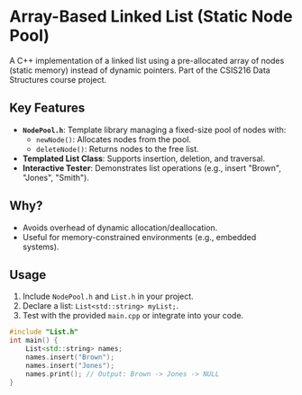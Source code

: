 # Array-Based Linked List (Static Node Pool)

A C++ implementation of a linked list using a pre-allocated array of nodes (static memory) instead of dynamic pointers. Part of the CSIS216 Data Structures course project.

## Key Features
- **`NodePool.h`**: Template library managing a fixed-size pool of nodes with:
    - `newNode()`: Allocates nodes from the pool.
    - `deleteNode()`: Returns nodes to the free list.
- **Templated List Class**: Supports insertion, deletion, and traversal.
- **Interactive Tester**: Demonstrates list operations (e.g., insert "Brown", "Jones", "Smith").

## Why?
- Avoids overhead of dynamic allocation/deallocation.
- Useful for memory-constrained environments (e.g., embedded systems).

## Usage
1. Include `NodePool.h` and `List.h` in your project.
2. Declare a list: `List<std::string> myList;`.
3. Test with the provided `main.cpp` or integrate into your code.

```cpp
#include "List.h"
int main() {
    List<std::string> names;
    names.insert("Brown");
    names.insert("Jones");
    names.print(); // Output: Brown -> Jones -> NULL
}